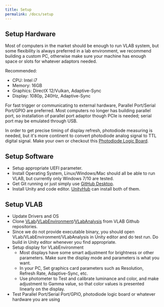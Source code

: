 ```yaml
---
title: Setup
permalink: /docs/setup
---
```


## Setup Hardware 
Most of computers in the market should be enough to run VLAB system, but some flexibility is always preferred in a lab environment, we recommend building a custom PC, otherwise make sure your machine has enough space or slots for whatever adaptors needed.

Recommended:
- CPU: Intel i7
- Memory: 16GB
- Graphics: DirectX 12/Vulkan, Adaptive-Sync
- Display: 1080p, 240Hz, Adaptive-Sync

For fast trigger or communicating to external hardware, Parallel Port/Serial Port/GPIO are preferred. Most computers no longer has building parallel port, so installation of parallel port adaptor though PCIe is needed; serial port may be emulated through USB.

In order to get precise timing of display refresh, photodiode measuring is needed, but it's more continent to convert photodiode analog signal to TTL digital signal. Make your own or checkout this [Photodiode Logic Board](https://github.com/VLABSys/LPC43xx_M4_AnalogToDigital).

## Setup Software 

- Setup appropriate UEFI parameter.
- Install Operating System, Linux/Windows/Mac should all be able to run VLAB, but currently only Windows 7/10 are tested.
- Get Git running or just simply use [GitHub Desktop](https://desktop.github.com/).
- Install Unity and code editor. [UnityHub](https://unity3d.com/get-unity/download) can install both of them.

## Setup VLAB
- Update Drivers and OS 
- Clone [VLab](https://github.com/VLABSys/VLab)/[VLabEnvironment](https://github.com/VLABSys/VLabEnvironment)/[VLabAnalysis](https://github.com/VLABSys/VLabAnalysis) from VLAB Github repositories.
- Since we do not provide executable binary, you should open  VLab/VLabEnvironment/VLabAnalysis in Unity editor and do test run. Do build in Unity editor whenever you find appropriate.
- Setup display for VLabEnvironment 
  - Most displays have some smart adjustment for brightness or other parameters. Make sure the display mode and parameters is what you want. 
  - In your PC, Set graphics card parameters such as Resolution, Refresh Rate, Adaptive-Sync, etc.
  - Use photometer to Test and calibrate luminance and color, and make adjustment to Gamma value, so that color values is presented linearly on the display. 
- Test Parallel Port/Serial Port/GPIO, photodiode logic board or whatever hardware you are using 

